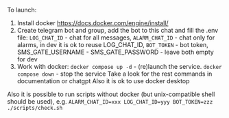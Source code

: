 To launch:
1) Install docker https://docs.docker.com/engine/install/
2) Create telegram bot and group, add the bot to this chat and fill the .env file:
`LOG_CHAT_ID` - chat for all messages,
`ALARM_CHAT_ID` - chat only for alarms, in dev it is ok to reuse LOG_CHAT_ID,
`BOT_TOKEN` - bot token,
SMS_GATE_USERNAME -
SMS_GATE_PASSWORD - leave both empty for dev
3) Work with docker:
`docker compose up -d` - (re)launch the service.
`docker compose down` - stop the service
Take a look for the rest commands in documentation or chatgpt
Also it is ok to use docker desktop

Also it is possible to run scripts without docker (but unix-compatible shell should be used), e.g. `ALARM_CHAT_ID=xxx LOG_CHAT_ID=yyy BOT_TOKEN=zzz ./scripts/check.sh`
